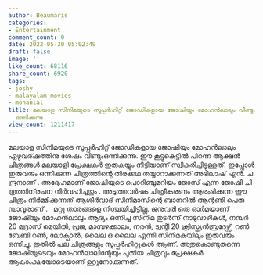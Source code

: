 ```yaml
---
author: Beaumaris
categories:
- Entertainment
comment_count: 0
date: 2022-05-30 05:02:49
draft: false
image: ''
like_count: 68116
share_count: 6920
tags:
- joshy
- malayalam movies
- mohanlal
title: മലയാള സിനിമയുടെ സൂപ്പർഹിറ്റ് ജോഡികളായ ജോ​ഷി​യും​ ​മോ​ഹ​ൻ​ലാ​ലും​ ​വീ​ണ്ടും​
  ​ഒ​ന്നി​ക്കു​ന്നു
view_count: 1211417
---
```


മലയാള സിനിമയുടെ സൂപ്പർഹിറ്റ് ജോഡികളായ ജോ​ഷി​യും​ ​മോ​ഹ​ൻ​ലാ​ലും​ ​ഏഴുവര്ഷത്തിനു ശേഷം വീ​ണ്ടും​ ​ഒ​ന്നി​ക്കു​ന്നു.​ ​ഈ കൂട്ടുകെട്ടിൽ പിറന്ന ആക്ഷൻ ചിത്രങ്ങൾ മലയാളി പ്രേക്ഷകർ ഇരുകയ്യും നീട്ടിയാണ് സ്വീകരിച്ചിട്ടുള്ളത്. ഇപ്പോൾ ഇരുവരും ഒന്നിക്കുന്ന ചിത്രത്തിന്റെ തിരക്കഥ തയ്യാറാക്കുന്നത് അ​ഭി​ലാ​ഷ് ​എ​ൻ.​ ​ച​ന്ദ്ര​നാ​ണ് . അദ്ദേഹമാണ് ജോഷിയുടെ പൊ​റി​ഞ്ചു​മ​റി​യം​ ​ജോ​സ് ​എ​ന്ന​ ​ജോ​ഷി​ ​ചി​ത്ര​ത്തി​ന് ​ര​ച​ന നിർവഹിച്ചതും . അടുത്തവർഷം ചിത്രീകരണം ആരംഭിക്കുന്ന ഈ ചിത്രം നിർമ്മിക്കുന്നത് ആ​ശീ​ർ​വാ​ദ് ​സി​നി​മാ​സി​ന്റെ​ ​ബാ​ന​റി​ൽ​ ​ആ​ന്റ​ണി​ ​പെ​രു​മ്പാ​വൂ​രാ​ണ് . &nbsp; മറ്റു താരങ്ങളെ നിശ്ചയിച്ചിട്ടില്ല. ജനുവരി ഒരു ഓർമയാണ് ജോഷിയും മോഹൻലാലും ആദ്യം ഒന്നിച്ച സിനിമ തുടർന്ന് നാ​ടു​വാ​ഴി​ക​ൾ,​ ​ന​​മ്പർ​ 20​ ​മ​ദ്രാ​സ് ​മെ​യി​ൽ,​ ​പ്ര​ജ,​ ​മാ​മ്പ​ഴ​ക്കാ​ലം,​ ​ന​ര​ൻ,​ ട്വന്റി​ 20​ ​ക്രി​സ്ത്യ​ൻ​ ​ബ്ര​ദേ​ഴ്സ്,​ ​റ​ൺ​ ​ബേ​ബി​ ​റ​ൺ,​ ​ലോ​ക്പാ​ൽ,​ ​ലൈ​ല​ ​ഒ​ ​ലൈ​ല​ ​എന്നീ സിനിമകയിലും ഇരുവരും ഒന്നിച്ചു. ഇതിൽ പല ചിത്രങ്ങളും സൂപ്പർഹിറ്റുകൾ ആണ്. അതുകൊണ്ടുതന്നെ ജോഷിയുടെയും മോഹൻലാലിന്റേയും പുതിയ ചിത്രവും പ്രേക്ഷകർ ആകാംക്ഷയോടെയാണ് ഉറ്റുനോക്കുന്നത്.